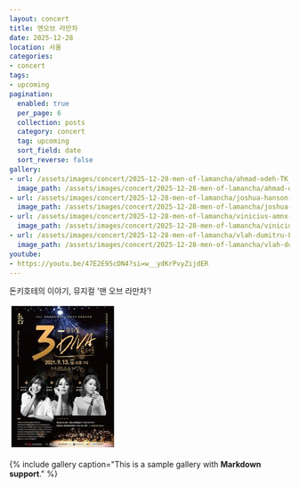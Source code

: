 ```yaml
---
layout: concert
title: 맨오브 라만차
date: 2025-12-28
location: 서울
categories:
- concert
tags:
- upcoming
pagination:
  enabled: true
  per_page: 6
  collection: posts
  category: concert
  tag: upcoming
  sort_field: date
  sort_reverse: false
gallery:
- url: /assets/images/concert/2025-12-28-men-of-lamancha/ahmad-odeh-TK_WT3dl2tw-unsplash.jpg
  image_path: /assets/images/concert/2025-12-28-men-of-lamancha/ahmad-odeh-TK_WT3dl2tw-unsplash.jpg
- url: /assets/images/concert/2025-12-28-men-of-lamancha/joshua-hanson-Qizcmx0djrw-unsplash.jpg
  image_path: /assets/images/concert/2025-12-28-men-of-lamancha/joshua-hanson-Qizcmx0djrw-unsplash.jpg
- url: /assets/images/concert/2025-12-28-men-of-lamancha/vinicius-amnx-amano-pAwXYkNzgiI-unsplash.jpg
  image_path: /assets/images/concert/2025-12-28-men-of-lamancha/vinicius-amnx-amano-pAwXYkNzgiI-unsplash.jpg
- url: /assets/images/concert/2025-12-28-men-of-lamancha/vlah-dumitru-FvmwloIbCeQ-unsplash.jpg
  image_path: /assets/images/concert/2025-12-28-men-of-lamancha/vlah-dumitru-FvmwloIbCeQ-unsplash.jpg
youtube:
- https://youtu.be/47E2E95cON4?si=w__ydKrPvyZijdER
---
```


돈키호테의 이야기, 뮤지컬 '맨 오브 라만차'!

![men](/assets/images/concert/2025-12-28-men-of-lamancha/poster.png)


{% include gallery caption="This is a sample gallery with **Markdown support**." %}

